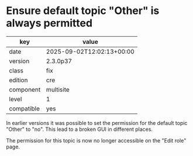 [//]: # (werk v2)
# Ensure default topic "Other" is always permitted

key        | value
---------- | ---
date       | 2025-09-02T12:02:13+00:00
version    | 2.3.0p37
class      | fix
edition    | cre
component  | multisite
level      | 1
compatible | yes

In earlier versions it was possible to set the permission for the default topic "Other" to "no".
This lead to a broken GUI in different places.

The permission for this topic is now no longer accessible on the "Edit role"
page.
